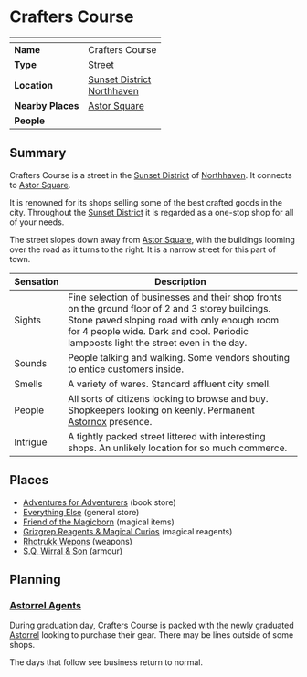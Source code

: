 # Crafters Course

| []() | |
| --- | --- |
| **Name** | Crafters Course |
| **Type** | Street |
| **Location** | [Sunset District](../districts/sunset-district.md)<br>[Northhaven](../cities/northhaven.md) |
| **Nearby Places** | [Astor Square](../structures/astor-square.md) |
| **People** | |

## Summary

Crafters Course is a street in the [Sunset District](../districts/sunset-district.md) of [Northhaven](../cities/northhaven.md). It connects to [Astor Square](../structures/astor-square.md).

It is renowned for its shops selling some of the best crafted goods in the city. Throughout the [Sunset District](../districts/sunset-district.md) it is regarded as a one-stop shop for all of your needs.

The street slopes down away from [Astor Square](../structures/astor-square.md), with the buildings looming over the road as it turns to the right. It is a narrow street for this part of town.

| Sensation | Description |
| ---- | --- |
| Sights | Fine selection of businesses and their shop fronts on the ground floor of 2 and 3 storey buildings. Stone paved sloping road with only enough room for 4 people wide. Dark and cool. Periodic lampposts light the street even in the day. |
| Sounds | People talking and walking. Some vendors shouting to entice customers inside. |
| Smells | A variety of wares. Standard affluent city smell. |
| People | All sorts of citizens looking to browse and buy. Shopkeepers looking on keenly. Permanent [Astornox](../../organisations/astornox/astornox.md) presence. |
| Intrigue | A tightly packed street littered with interesting shops. An unlikely location for so much commerce. |

## Places

- [Adventures for Adventurers](../buildings/shops/adventures-for-adventurers.md) (book store)
- [Everything Else](../buildings/shops/everything-else.md) (general store)
- [Friend of the Magicborn](../buildings/shops/friend-of-the-magicborn.md) (magical items)
- [Grizgrep Reagents & Magical Curios](../buildings/shops/grizgrep-reagents-and-magical-curios.md) (magical reagents)
- [Rhotrukk Wepons](../buildings/shops/rhotrukk-wepons.md) (weapons)
- [S.Q. Wirral & Son](../buildings/shops/sq-wirral-and-son.md) (armour)

## Planning

### [Astorrel Agents](../../campaigns/astorrel-agents.md)

During graduation day, Crafters Course is packed with the newly graduated [Astorrel](../../organisations/astorrel/astorrel.md) looking to purchase their gear. There may be lines outside of some shops.

The days that follow see business return to normal.
